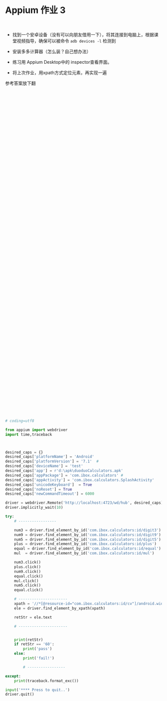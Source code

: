 # Appium 作业 3 

<br>

- 找到一个安卓设备（没有可以向朋友借用一下），将其连接到电脑上，根据课堂视频指导，确保可以被命令 ```adb devices -l``` 检测到

- 安装多多计算器（怎么装？自己想办法）
- 练习用 Appium Desktop中的 inspector查看界面。 
- 将上次作业，用xpath方式定位元素，再实现一遍


参考答案放下翻
<br><br><br><br><br><br><br><br><br><br><br><br><br><br><br><br><br><br><br><br><br><br><br><br><br><br><br><br><br><br><br><br><br><br><br><br><br><br><br><br><br><br><br><br><br><br><br><br><br><br><br><br><br><br><br><br><br><br><br><br><br><br><br>


```py
# coding=utf8

from appium import webdriver
import time,traceback



desired_caps = {}
desired_caps['platformName'] = 'Android'
desired_caps['platformVersion'] = '7.1'  #
desired_caps['deviceName'] = 'test'
desired_caps['app'] = r'd:\apk\duoduoCalculators.apk'
desired_caps['appPackage'] = 'com.ibox.calculators' #
desired_caps['appActivity'] = 'com.ibox.calculators.SplashActivity'
desired_caps['unicodeKeyboard']  = True
desired_caps['noReset'] = True
desired_caps['newCommandTimeout'] = 6000

driver = webdriver.Remote('http://localhost:4723/wd/hub', desired_caps)
driver.implicitly_wait(10)

try:
    # -----------------

    num3 = driver.find_element_by_id('com.ibox.calculators:id/digit3')
    num9 = driver.find_element_by_id('com.ibox.calculators:id/digit9')
    num5 = driver.find_element_by_id('com.ibox.calculators:id/digit5')
    plus = driver.find_element_by_id('com.ibox.calculators:id/plus')
    equal = driver.find_element_by_id('com.ibox.calculators:id/equal')
    mul  = driver.find_element_by_id('com.ibox.calculators:id/mul')

    num3.click()
    plus.click()
    num9.click()
    equal.click()
    mul.click()
    num5.click()
    equal.click()

    # ----------------------
    xpath = '//*[@resource-id="com.ibox.calculators:id/cv"]/android.widget.TextView[2]'
    ele = driver.find_element_by_xpath(xpath)

    retStr = ele.text

    # ----------------------


    print(retStr)
    if retStr == '60':
        print('pass')
    else:
        print('fail!')

        # -----------------

except:
    print(traceback.format_exc())

input('**** Press to quit..')
driver.quit()
```
